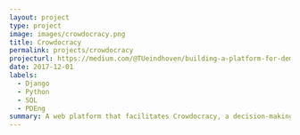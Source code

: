 ```yaml
---
layout: project
type: project
image: images/crowdocracy.png
title: Crowdocracy
permalink: projects/crowdocracy
projecturl: https://medium.com/@TUeindhoven/building-a-platform-for-democratic-decision-making-694e4ea23570
date: 2017-12-01
labels:
  - Django
  - Python
  - SQL
  - PDEng
summary: A web platform that facilitates Crowdocracy, a decision-making process that relies on the wisdom and diversity of the crowd in order to produce the best possible results.
---
```

